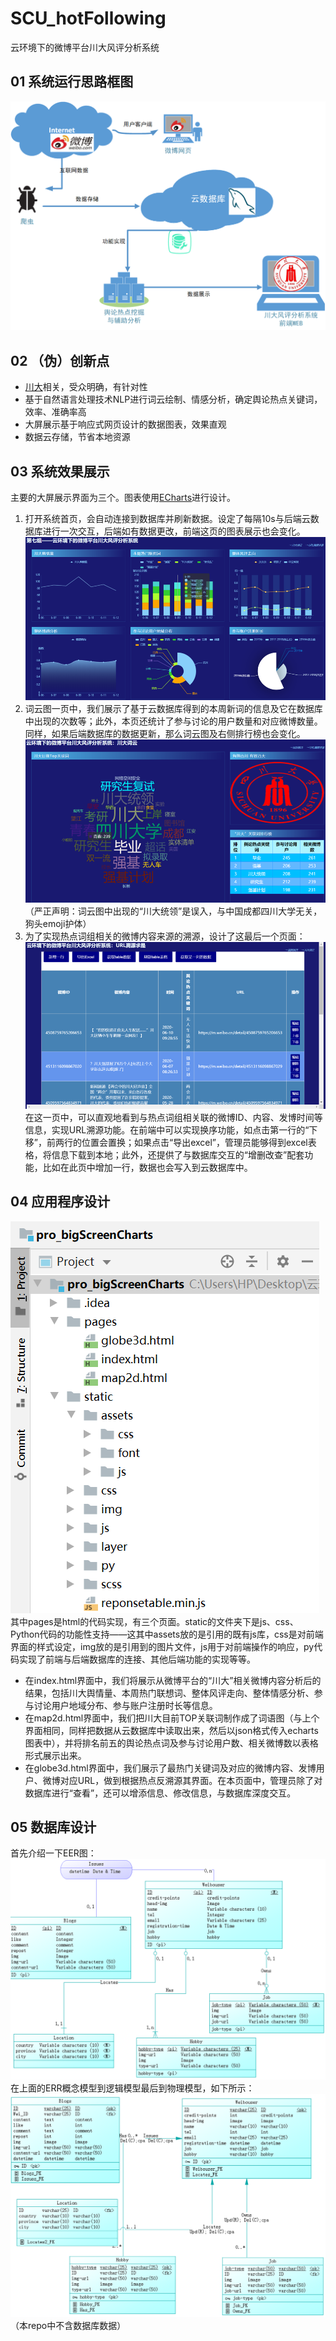 # SCU_hotFollowing
云环境下的微博平台川大风评分析系统

01 系统运行思路框图
---------------
![](https://github.com/m1-llie/SCU_hotFollowing/blob/master/readmeIMG/1.png)

02 （伪）创新点
--------------
* [川大](http://www.scu.edu.cn/)相关，受众明确，有针对性</br>
* 基于自然语言处理技术NLP进行词云绘制、情感分析，确定舆论热点关键词，效率、准确率高</br>
* 大屏展示基于响应式网页设计的数据图表，效果直观</br>
* 数据云存储，节省本地资源</br>

03 系统效果展示
------------
主要的大屏展示界面为三个。图表使用[ECharts](https://echarts.baidu.com/theme-builder/zh/index.html)进行设计。</br>
1. 打开系统首页，会自动连接到数据库并刷新数据。设定了每隔10s与后端云数据库进行一次交互，后端如有数据更改，前端这页的图表展示也会变化。</br>
![](https://github.com/m1-llie/SCU_hotFollowing/blob/master/readmeIMG/4.png)</br>
2. 词云图一页中，我们展示了基于云数据库得到的本周新词的信息及它在数据库中出现的次数等；此外，本页还统计了参与讨论的用户数量和对应微博数量。</br>
同样，如果后端数据库的数据更新，那么词云图及右侧排行榜也会变化。</br>
![](https://github.com/m1-llie/SCU_hotFollowing/blob/master/readmeIMG/6.png)</br>
（严正声明：词云图中出现的“川大统领”是误入，与中国成都四川大学无关，狗头emoji护体）
3. 为了实现热点词组相关的微博内容来源的溯源，设计了这最后一个页面：</br>
![](https://github.com/m1-llie/SCU_hotFollowing/blob/master/readmeIMG/5.png)</br>
在这一页中，可以直观地看到与热点词组相关联的微博ID、内容、发博时间等信息，实现URL溯源功能。在前端中可以实现换序功能，如点击第一行的“下移”，前两行的位置会置换；如果点击“导出excel”，管理员能够得到excel表格，将信息下载到本地；此外，还提供了与数据库交互的“增删改查”配套功能，比如在此页中增加一行，数据也会写入到云数据库中。</br>

04 应用程序设计
----------
![](https://github.com/m1-llie/SCU_hotFollowing/blob/master/readmeIMG/7.png)</br>
其中pages是html的代码实现，有三个页面。static的文件夹下是js、css、Python代码的功能性支持——这其中assets放的是引用的既有js库，css是对前端界面的样式设定，img放的是引用到的图片文件，js用于对前端操作的响应，py代码实现了前端与后端数据库的连接、其他后端功能的实现等等。</br>
* 在index.html界面中，我们将展示从微博平台的“川大”相关微博内容分析后的结果，包括川大舆情量、本周热门联想词、整体风评走向、整体情感分析、参与讨论用户地域分布、参与账户注册时长等信息。</br>
* 在map2d.html界面中，我们把川大目前TOP关联词制作成了词语图（与上个界面相同，同样把数据从云数据库中读取出来，然后以json格式传入echarts图表中），并将排名前五的舆论热点词及参与讨论用户数、相关微博数以表格形式展示出来。</br>
* 在globe3d.html界面中，我们展示了最热门关键词及对应的微博内容、发博用户、微博对应URL，做到根据热点反溯源其界面。在本页面中，管理员除了对数据库进行“查看”，还可以增添信息、修改信息，与数据库深度交互。

05 数据库设计
--------------
首先介绍一下EER图：</br>
![](https://github.com/m1-llie/SCU_hotFollowing/blob/master/readmeIMG/2.png)</br>
在上面的ERR概念模型到逻辑模型最后到物理模型，如下所示：</br>
![](https://github.com/m1-llie/SCU_hotFollowing/blob/master/readmeIMG/3.png)</br>
（本repo中不含数据库数据）
